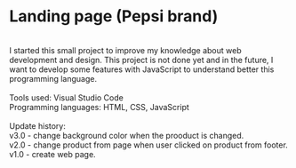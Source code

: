 # Landing page (Pepsi brand)
<br/>
I started this small project to improve my knowledge about web development and design. 
This project is not done yet and in the future, I want to develop some features with JavaScript to understand better this programming language.
<br/><br/>
Tools used: Visual Studio Code<br/>
Programming languages: HTML, CSS, JavaScript<br/>
<br/>
Update history:<br/>
v3.0 - change background color when the prooduct is changed.<br/>
v2.0 - change product from page when user clicked on product from footer.<br/>
v1.0 - create web page.<br/>
<br/>
